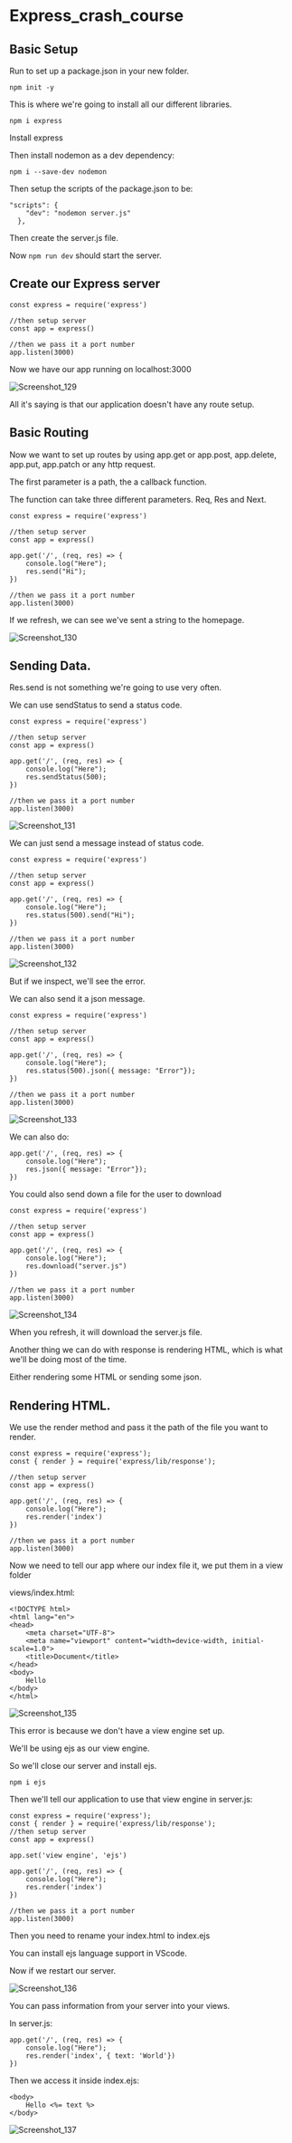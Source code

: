 # Express_crash_course


## Basic Setup


Run to set up a package.json in your new folder.

```
npm init -y
```

This is where we're going to install all our different libraries.

```
npm i express
```

Install express

Then install nodemon as a dev dependency:

```
npm i --save-dev nodemon
```

Then setup the scripts of the package.json to be:

```
"scripts": {
    "dev": "nodemon server.js"
  },
```

Then create the server.js file.

Now ```npm run dev``` should start the server.


## Create our Express server

```
const express = require('express')

//then setup server
const app = express()

//then we pass it a port number
app.listen(3000)
```

Now we have our app running on localhost:3000

![Screenshot_129](https://github.com/AdeolaAdesina/Express_crash_course/assets/29931071/16dd9191-7215-40cb-a85d-a4a7083186d2)

All it's saying is that our application doesn't have any route setup.


## Basic Routing

Now we want to set up routes by using app.get or app.post, app.delete, app.put, app.patch or any http request.

The first parameter is a path, the a callback function.

The function can take three different parameters. Req, Res and Next.

```
const express = require('express')

//then setup server
const app = express()

app.get('/', (req, res) => {
    console.log("Here");
    res.send("Hi");
})

//then we pass it a port number
app.listen(3000)
```

If we refresh, we can see we've sent a string to the homepage.

![Screenshot_130](https://github.com/AdeolaAdesina/Express_crash_course/assets/29931071/fb22d92d-1006-44a7-becc-98b6f4673199)



## Sending Data.


Res.send is not something we're going to use very often.

We can use sendStatus to send a status code.


```
const express = require('express')

//then setup server
const app = express()

app.get('/', (req, res) => {
    console.log("Here");
    res.sendStatus(500);
})

//then we pass it a port number
app.listen(3000)
```


![Screenshot_131](https://github.com/AdeolaAdesina/Express_crash_course/assets/29931071/6a478e1d-38fb-4e20-aee3-07c59b225087)



We can just send a message instead of status code.

```
const express = require('express')

//then setup server
const app = express()

app.get('/', (req, res) => {
    console.log("Here");
    res.status(500).send("Hi");
})

//then we pass it a port number
app.listen(3000)
```


![Screenshot_132](https://github.com/AdeolaAdesina/Express_crash_course/assets/29931071/aa48a429-b5e8-45bf-a51a-8220cd786c75)


But if we inspect, we'll see the error.

We can also send it a json message.


```
const express = require('express')

//then setup server
const app = express()

app.get('/', (req, res) => {
    console.log("Here");
    res.status(500).json({ message: "Error"});
})

//then we pass it a port number
app.listen(3000)
```


![Screenshot_133](https://github.com/AdeolaAdesina/Express_crash_course/assets/29931071/1e9960ca-cccd-4efa-b99e-6bc0c13b9a0a)


We can also do:

```
app.get('/', (req, res) => {
    console.log("Here");
    res.json({ message: "Error"});
})
```


You could also send down a file for the user to download 


```
const express = require('express')

//then setup server
const app = express()

app.get('/', (req, res) => {
    console.log("Here");
    res.download("server.js")
})

//then we pass it a port number
app.listen(3000)
```


![Screenshot_134](https://github.com/AdeolaAdesina/Express_crash_course/assets/29931071/41d3b5e9-3aee-49d2-9182-d58a242fffe4)


When you refresh, it will download the server.js file.


Another thing we can do with response is rendering HTML, which is what we'll be doing most of the time.

Either rendering some HTML or sending some json.




## Rendering HTML.


We use the render method and pass it the path of the file you want to render.



```
const express = require('express');
const { render } = require('express/lib/response');

//then setup server
const app = express()

app.get('/', (req, res) => {
    console.log("Here");
    res.render('index')
})

//then we pass it a port number
app.listen(3000)
```

Now we need to tell our app where our index file it, we put them in a view folder


views/index.html:

```
<!DOCTYPE html>
<html lang="en">
<head>
    <meta charset="UTF-8">
    <meta name="viewport" content="width=device-width, initial-scale=1.0">
    <title>Document</title>
</head>
<body>
    Hello
</body>
</html>
```


![Screenshot_135](https://github.com/AdeolaAdesina/Express_crash_course/assets/29931071/bd190b3a-eb79-42e1-abb1-8eeeb9208494)


This error is because we don't have a view engine set up.

We'll be using ejs as our view engine.

So we'll close our server and install ejs.

```
npm i ejs
```

Then we'll tell our application to use that view engine in server.js:

```
const express = require('express');
const { render } = require('express/lib/response');
//then setup server
const app = express()

app.set('view engine', 'ejs')

app.get('/', (req, res) => {
    console.log("Here");
    res.render('index')
})

//then we pass it a port number
app.listen(3000)
```

Then you need to rename your index.html to index.ejs

You can install ejs language support in VScode.


Now if we restart our server.


![Screenshot_136](https://github.com/AdeolaAdesina/Express_crash_course/assets/29931071/1875af0b-4060-456b-bada-aa44eec0e654)


You can pass information from your server into your views.

In server.js:

```
app.get('/', (req, res) => {
    console.log("Here");
    res.render('index', { text: 'World'})
})
```

Then we access it inside index.ejs:

```
<body>
    Hello <%= text %>
</body>
```


![Screenshot_137](https://github.com/AdeolaAdesina/Express_crash_course/assets/29931071/12016b74-7132-4be5-abf4-361d8cfba5b0)



